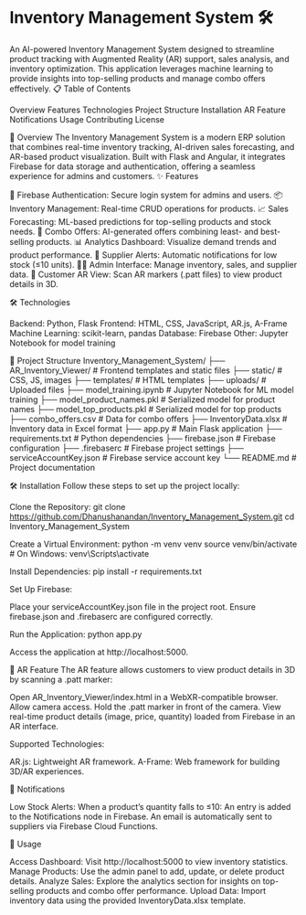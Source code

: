 # Inventory Management System 🛠️
An AI-powered Inventory Management System designed to streamline product tracking with Augmented Reality (AR) support, sales analysis, and inventory optimization. This application leverages machine learning to provide insights into top-selling products and manage combo offers effectively.
📋 Table of Contents

Overview
Features
Technologies
Project Structure
Installation
AR Feature
Notifications
Usage
Contributing
License

🌟 Overview
The Inventory Management System is a modern ERP solution that combines real-time inventory tracking, AI-driven sales forecasting, and AR-based product visualization. Built with Flask and Angular, it integrates Firebase for data storage and authentication, offering a seamless experience for admins and customers.
✨ Features

🔐 Firebase Authentication: Secure login system for admins and users.
📦 Inventory Management: Real-time CRUD operations for products.
📈 Sales Forecasting: ML-based predictions for top-selling products and stock needs.
🤝 Combo Offers: AI-generated offers combining least- and best-selling products.
📊 Analytics Dashboard: Visualize demand trends and product performance.
📧 Supplier Alerts: Automatic notifications for low stock (≤10 units).
🧑‍💻 Admin Interface: Manage inventory, sales, and supplier data.
📱 Customer AR View: Scan AR markers (.patt files) to view product details in 3D.

🛠️ Technologies

Backend: Python, Flask
Frontend: HTML, CSS, JavaScript, AR.js, A-Frame
Machine Learning: scikit-learn, pandas
Database: Firebase
Other: Jupyter Notebook for model training

📂 Project Structure
Inventory_Management_System/
├── AR_Inventory_Viewer/         # Frontend templates and static files
├── static/                      # CSS, JS, images
├── templates/                   # HTML templates
├── uploads/                     # Uploaded files
├── model_training.ipynb         # Jupyter Notebook for ML model training
├── model_product_names.pkl      # Serialized model for product names
├── model_top_products.pkl       # Serialized model for top products
├── combo_offers.csv             # Data for combo offers
├── InventoryData.xlsx           # Inventory data in Excel format
├── app.py                       # Main Flask application
├── requirements.txt             # Python dependencies
├── firebase.json                # Firebase configuration
├── .firebaserc                  # Firebase project settings
├── serviceAccountKey.json       # Firebase service account key
└── README.md                    # Project documentation

🛠️ Installation
Follow these steps to set up the project locally:

Clone the Repository:
git clone https://github.com/Dhanushanandan/Inventory_Management_System.git
cd Inventory_Management_System


Create a Virtual Environment:
python -m venv venv
source venv/bin/activate  # On Windows: venv\Scripts\activate


Install Dependencies:
pip install -r requirements.txt


Set Up Firebase:

Place your serviceAccountKey.json file in the project root.
Ensure firebase.json and .firebaserc are configured correctly.


Run the Application:
python app.py


Access the application at http://localhost:5000.



📱 AR Feature
The AR feature allows customers to view product details in 3D by scanning a .patt marker:

Open AR_Inventory_Viewer/index.html in a WebXR-compatible browser.
Allow camera access.
Hold the .patt marker in front of the camera.
View real-time product details (image, price, quantity) loaded from Firebase in an AR interface.

Supported Technologies:

AR.js: Lightweight AR framework.
A-Frame: Web framework for building 3D/AR experiences.

📧 Notifications

Low Stock Alerts: When a product’s quantity falls to ≤10:
An entry is added to the Notifications node in Firebase.
An email is automatically sent to suppliers via Firebase Cloud Functions.



🚀 Usage

Access Dashboard: Visit http://localhost:5000 to view inventory statistics.
Manage Products: Use the admin panel to add, update, or delete product details.
Analyze Sales: Explore the analytics section for insights on top-selling products and combo offer performance.
Upload Data: Import inventory data using the provided InventoryData.xlsx template.


